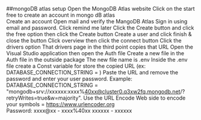 ##mongoDB atlas setup
Open the MongoDB Atlas website
Click on the start free to create an account in mongo dB atlas  
Create an account 
Open mail and verify the MangoDB Atlas
Sign in using email and password.
Click remind me later
Click the Create button and click the free option then click the Create button
Create a user and click finish & close the button 
Click overview then click the connect button 
Click the drivers option
That drivers page in the third point copies that URL
Open the Visual Studio application then open the Auth file
Create a new file in the Auth file  in the outside package
The new file name is .env
Inside the .env file create a Const variable for store the copied URL (ex: DATABASE_CONNECTION_STRING = <paste the Atlas ULR>) 
Paste the URL and remove the password and enter your user password.
       Example: DATABASE_CONNECTION_STRING = "mongodb+srv://xxxxxx:xxxx%40xx@cluster0.q3xw2fq.mongodb.net/?retryWrites=true&w=majority".
Use the URL Encode Web side to encode your symbols = https://www.urlencoder.org  
       Password:     xxxx@xx - xxxx%40xx
                     xxxxxx - xxxxxx
